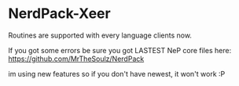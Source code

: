 # NerdPack-Xeer

Routines are supported with every language clients now.

If you got some errors be sure you got LASTEST NeP core files here: 
https://github.com/MrTheSoulz/NerdPack

im using new features so if you don't have newest, it won't work :P

